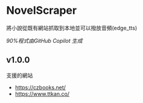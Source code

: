 # NovelScraper
將小說從既有網站抓取到本地並可以撥放音頻(edge_tts)

*90%程式由GitHub Copilot 生成*

## v1.0.0

支援的網站
- https://czbooks.net/
- https://www.ttkan.co/
